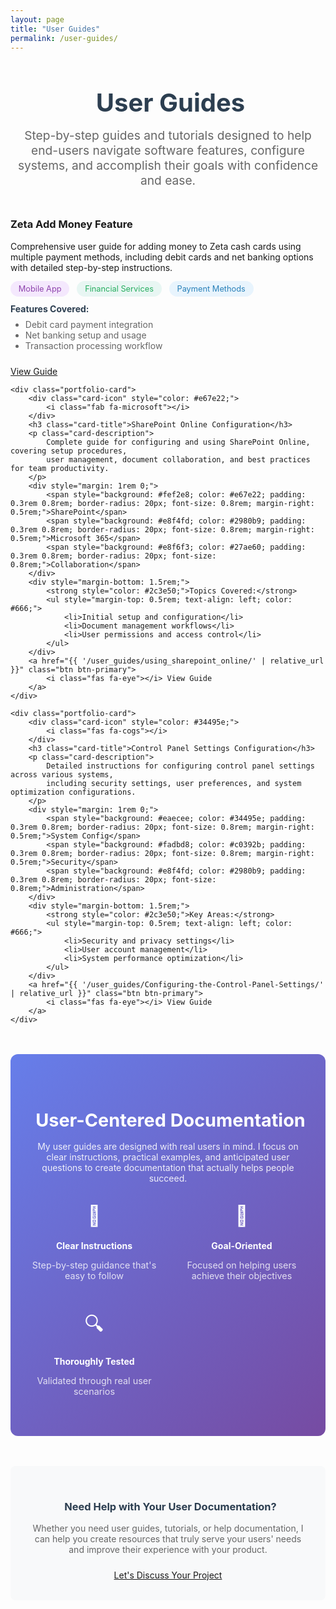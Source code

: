 ```yaml
---
layout: page
title: "User Guides"
permalink: /user-guides/
---
```


<div style="text-align: center; margin-bottom: 3rem;">
    <h1 style="font-size: 2.5rem; color: #2c3e50; margin-bottom: 1rem;">
        <i class="fas fa-users" style="color: #3498db; margin-right: 0.5rem;"></i>
        User Guides
    </h1>
    <p style="font-size: 1.2rem; color: #666; max-width: 800px; margin: 0 auto;">
        Step-by-step guides and tutorials designed to help end-users navigate software features, 
        configure systems, and accomplish their goals with confidence and ease.
    </p>
</div>

<div class="portfolio-grid">
    <div class="portfolio-card">
        <div class="card-icon" style="color: #8e44ad;">
            <i class="fas fa-wallet"></i>
        </div>
        <h3 class="card-title">Zeta Add Money Feature</h3>
        <p class="card-description">
            Comprehensive user guide for adding money to Zeta cash cards using multiple payment methods, 
            including debit cards and net banking options with detailed step-by-step instructions.
        </p>
        <div style="margin: 1rem 0;">
            <span style="background: #f4e8fd; color: #8e44ad; padding: 0.3rem 0.8rem; border-radius: 20px; font-size: 0.8rem; margin-right: 0.5rem;">Mobile App</span>
            <span style="background: #e8f6f3; color: #27ae60; padding: 0.3rem 0.8rem; border-radius: 20px; font-size: 0.8rem; margin-right: 0.5rem;">Financial Services</span>
            <span style="background: #e8f4fd; color: #2980b9; padding: 0.3rem 0.8rem; border-radius: 20px; font-size: 0.8rem;">Payment Methods</span>
        </div>
        <div style="margin-bottom: 1.5rem;">
            <strong style="color: #2c3e50;">Features Covered:</strong>
            <ul style="margin-top: 0.5rem; text-align: left; color: #666;">
                <li>Debit card payment integration</li>
                <li>Net banking setup and usage</li>
                <li>Transaction processing workflow</li>
            </ul>
        </div>
        <a href="{{ '/user_guides/zeta_add_money_guide/' | relative_url }}" class="btn btn-primary">
            <i class="fas fa-eye"></i> View Guide
        </a>
    </div>
    
    <div class="portfolio-card">
        <div class="card-icon" style="color: #e67e22;">
            <i class="fab fa-microsoft"></i>
        </div>
        <h3 class="card-title">SharePoint Online Configuration</h3>
        <p class="card-description">
            Complete guide for configuring and using SharePoint Online, covering setup procedures, 
            user management, document collaboration, and best practices for team productivity.
        </p>
        <div style="margin: 1rem 0;">
            <span style="background: #fef2e8; color: #e67e22; padding: 0.3rem 0.8rem; border-radius: 20px; font-size: 0.8rem; margin-right: 0.5rem;">SharePoint</span>
            <span style="background: #e8f4fd; color: #2980b9; padding: 0.3rem 0.8rem; border-radius: 20px; font-size: 0.8rem; margin-right: 0.5rem;">Microsoft 365</span>
            <span style="background: #e8f6f3; color: #27ae60; padding: 0.3rem 0.8rem; border-radius: 20px; font-size: 0.8rem;">Collaboration</span>
        </div>
        <div style="margin-bottom: 1.5rem;">
            <strong style="color: #2c3e50;">Topics Covered:</strong>
            <ul style="margin-top: 0.5rem; text-align: left; color: #666;">
                <li>Initial setup and configuration</li>
                <li>Document management workflows</li>
                <li>User permissions and access control</li>
            </ul>
        </div>
        <a href="{{ '/user_guides/using_sharepoint_online/' | relative_url }}" class="btn btn-primary">
            <i class="fas fa-eye"></i> View Guide
        </a>
    </div>
    
    <div class="portfolio-card">
        <div class="card-icon" style="color: #34495e;">
            <i class="fas fa-cogs"></i>
        </div>
        <h3 class="card-title">Control Panel Settings Configuration</h3>
        <p class="card-description">
            Detailed instructions for configuring control panel settings across various systems, 
            including security settings, user preferences, and system optimization configurations.
        </p>
        <div style="margin: 1rem 0;">
            <span style="background: #eaecee; color: #34495e; padding: 0.3rem 0.8rem; border-radius: 20px; font-size: 0.8rem; margin-right: 0.5rem;">System Config</span>
            <span style="background: #fadbd8; color: #c0392b; padding: 0.3rem 0.8rem; border-radius: 20px; font-size: 0.8rem; margin-right: 0.5rem;">Security</span>
            <span style="background: #e8f4fd; color: #2980b9; padding: 0.3rem 0.8rem; border-radius: 20px; font-size: 0.8rem;">Administration</span>
        </div>
        <div style="margin-bottom: 1.5rem;">
            <strong style="color: #2c3e50;">Key Areas:</strong>
            <ul style="margin-top: 0.5rem; text-align: left; color: #666;">
                <li>Security and privacy settings</li>
                <li>User account management</li>
                <li>System performance optimization</li>
            </ul>
        </div>
        <a href="{{ '/user_guides/Configuring-the-Control-Panel-Settings/' | relative_url }}" class="btn btn-primary">
            <i class="fas fa-eye"></i> View Guide
        </a>
    </div>
</div>

<div style="background: linear-gradient(135deg, #667eea 0%, #764ba2 100%); color: white; padding: 3rem 2rem; border-radius: 12px; margin-top: 3rem; text-align: center;">
    <h3 style="margin-bottom: 1rem; font-size: 1.8rem;">
        <i class="fas fa-star" style="color: #f1c40f; margin-right: 0.5rem;"></i>
        User-Centered Documentation
    </h3>
    <p style="margin-bottom: 2rem; opacity: 0.9; max-width: 600px; margin-left: auto; margin-right: auto;">
        My user guides are designed with real users in mind. I focus on clear instructions, practical examples, 
        and anticipated user questions to create documentation that actually helps people succeed.
    </p>
    <div style="display: grid; grid-template-columns: repeat(auto-fit, minmax(200px, 1fr)); gap: 2rem; margin-top: 2rem;">
        <div style="text-align: center;">
            <div style="font-size: 2rem; margin-bottom: 0.5rem;">📝</div>
            <h4 style="margin-bottom: 0.5rem;">Clear Instructions</h4>
            <p style="opacity: 0.8; font-size: 0.9rem;">Step-by-step guidance that's easy to follow</p>
        </div>
        <div style="text-align: center;">
            <div style="font-size: 2rem; margin-bottom: 0.5rem;">🎯</div>
            <h4 style="margin-bottom: 0.5rem;">Goal-Oriented</h4>
            <p style="opacity: 0.8; font-size: 0.9rem;">Focused on helping users achieve their objectives</p>
        </div>
        <div style="text-align: center;">
            <div style="font-size: 2rem; margin-bottom: 0.5rem;">🔍</div>
            <h4 style="margin-bottom: 0.5rem;">Thoroughly Tested</h4>
            <p style="opacity: 0.8; font-size: 0.9rem;">Validated through real user scenarios</p>
        </div>
    </div>
</div>

<div style="background: #f8f9fa; padding: 2rem; border-radius: 8px; margin-top: 3rem; text-align: center;">
    <h3 style="color: #2c3e50; margin-bottom: 1rem;">
        <i class="fas fa-question-circle" style="color: #3498db; margin-right: 0.5rem;"></i>
        Need Help with Your User Documentation?
    </h3>
    <p style="color: #666; margin-bottom: 1.5rem;">
        Whether you need user guides, tutorials, or help documentation, I can help you create resources 
        that truly serve your users' needs and improve their experience with your product.
    </p>
    <a href="{{ '/contact/' | relative_url }}" class="btn btn-primary">
        <i class="fas fa-envelope"></i> Let's Discuss Your Project
    </a>
</div>
